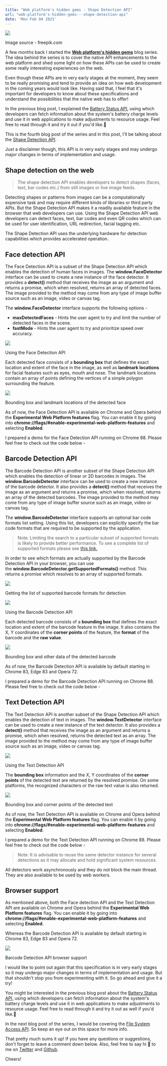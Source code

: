 ```yaml
---
title: "Web platform's hidden gems - Shape Detection API"
url: "web-platform's-hidden-gems---shape-detection-api"
date: 'Mon Feb 04 2021'
---
```


![](/img/blogs/web-platform's-hidden-gems---shape-detection-api/1.png)

Image source - freepik.com

A few months back I started the [**Web platform's hidden gems**](<https://arunmichaeldsouza.com/blog/web-platform's-hidden-gems-(series)>) blog series. The idea behind the series is to cover the native API enhancements to the web platform and shed some light on how these APIs can be used to create some really interesting experiences on the web.

Even though these APIs are in very early stages at the moment, they seem to be really promising and tend to provide an idea on how web development in the coming years would look like. Having said that, I feel that it's important for developers to know about these specifications and understand the possibilities that the native web has to offer!

In the previous blog post, I explained the [Battery Status API](https://arunmichaeldsouza.com/blog/web-platform's-hidden-gems---battery-status-api), using which developers can fetch information about the system's battery charge levels and use it in web applications to make adjustments to resource usage. Feel free to read through it and try it out if you'd like.🙂

This is the fourth blog post of the series and in this post, I'll be talking about the [Shape Detection API](https://wicg.github.io/shape-detection-api/).

Just a disclaimer though, this API is in very early stages and may undergo major changes in terms of implementation and usage.

## Shape detection on the web

> The shape detection API enables developers to detect shapes (faces, text, bar codes etc.) from still images or live image feeds.

Detecting shapes or patterns from images can be a computationally expensive task and may require different kinds of libraries or third party APIs. But the Shape Detection API makes it a readily available feature in the browser that web developers can use. Using the Shape Detection API web developers can detect faces, text, bar codes and even QR codes which can be used for user identification, URL redirection, facial tagging etc.

The Shape Detection API uses the underlying hardware for detection capabilities which provides accelerated operation.

## Face detection API

The Face Detection API is a subset of the Shape Detection API which enables the detection of human faces in images. The **window.FaceDetector** interface can be used to create a new instance of the face detector. It provides a **detect()** method that receives the image as an argument and returns a promise, which when resolved, returns an array of detected faces. The image provided to the method may come from any type of image buffer source such as an image, video or canvas tag.

The **window.FaceDetector** interface supports the following options -

- **maxDetectedFaces** \- Hints the user agent to try and limit the number of detected faces in the scene.
- **fastMode** - Hints the user agent to try and prioritize speed over accuracy.

![](/img/blogs/web-platform's-hidden-gems---shape-detection-api/2.png)

Using the Face Detection API

Each detected face consists of a **bounding box** that defines the exact location and extent of the face in the image, as well as **landmark locations** for facial features such as eyes, mouth and nose. The landmark locations contain an array of points defining the vertices of a simple polygon surrounding the feature.

![](/img/blogs/web-platform's-hidden-gems---shape-detection-api/3.png)

Bounding box and landmark locations of the detected face

As of now, the Face Detection API is available on Chrome and Opera behind the **Experimental Web Platform features** flag. You can enable it by going into **chrome://flags/#enable-experimental-web-platform-features** and selecting **Enabled**.

I prepared a demo for the Face Detection API running on Chrome 88. Please feel free to check out the code below -

## Barcode Detection API

The Barcode Detection API is another subset of the Shape Detection API which enables the detection of linear or 2D barcodes in images. The **window.BarcodeDetector** interface can be used to create a new instance of the barcode detector. It also provides a **detect()** method that receives the image as an argument and returns a promise, which when resolved, returns an array of the detected barcodes. The image provided to the method may come from any type of image buffer source such as an image, video or canvas tag.

The **window.BarcodeDetector** interface supports an optional bar code formats list setting. Using this list, developers can explicitly specify the bar code formats that are required to be supported by the application.

> Note: Limiting the search to a particular subset of supported formats is likely to provide better performance. To see a complete list of  supported formats please see [this link.](https://developer.mozilla.org/en-US/docs/Web/API/Barcode_Detection_API#supported_barcode_formats)

In order to see which formats are actually supported by the Barcode Detection API in your browser, you can use the **window.BarcodeDetector.getSupportedFormats()** method. This returns a promise which resolves to an array of supported formats.

![](/img/blogs/web-platform's-hidden-gems---shape-detection-api/4.png)

Getting the list of supported barcode formats for detection

![](/img/blogs/web-platform's-hidden-gems---shape-detection-api/5.png)

Using the Barcode Detection API

Each detected barcode consists of a **bounding box** that defines the exact location and extent of the barcode feature in the image. It also contains the X, Y coordinates of the **corner points** of the feature, the **format** of the barcode and the **raw value**.

![](/img/blogs/web-platform's-hidden-gems---shape-detection-api/6.png)

Bounding box and other data of the detected barcode

As of now, the Barcode Detection API is available by default starting in Chrome 83, Edge 83 and Opera 72.

I prepared a demo for the Barcode Detection API running on Chrome 88. Please feel free to check out the code below -

## Text Detection API

The Text Detection API is another subset of the Shape Detection API which enables the detection of text in images. The **window.TextDetector** interface can be used to create a new instance of the text detector. It also provides a **detect()** method that receives the image as an argument and returns a promise, which when resolved, returns the detected text as an array. The image provided to the method may come from any type of image buffer source such as an image, video or canvas tag.

![](/img/blogs/web-platform's-hidden-gems---shape-detection-api/7.png)

Using the Text Detection API

The **bounding box** information and the X, Y coordinates of the **corner points** of the detected text are returned by the resolved promise. On some platforms, the recognized characters or the raw text value is also returned.

![](/img/blogs/web-platform's-hidden-gems---shape-detection-api/8.png)

Bounding box and corner points of the detected text

As of now, the Text Detection API is available on Chrome and Opera behind the **Experimental Web Platform features** flag. You can enable it by going into **chrome://flags/#enable-experimental-web-platform-features** and selecting **Enabled**.

I prepared a demo for the Text Detection API running on Chrome 88. Please feel free to check out the code below -

> Note: It is advisable to reuse the same detector instance for several detections as it may allocate and hold significant system resources.

All detectors work asynchronously and they do not block the main thread. They are also available to be used by web workers.

## Browser support

As mentioned above, both the Face detection API and the Text Detection API are available on Chrome and Opera behind the **Experimental Web Platform features** flag. You can enable it by going into **chrome://flags/#enable-experimental-web-platform-features** and selecting **Enabled**.

Whereas the Barcode Detection API is available by default starting in Chrome 83, Edge 83 and Opera 72.

![](/img/blogs/web-platform's-hidden-gems---shape-detection-api/9.png)

Barcode Detection API browser support

I would like to point out again that this specification is in very early stages so it may undergo major changes in terms of implementation and usage. But that shouldn't stop you from experimenting with it. So go ahead and give it a try!

You might be interested in the previous blog post about the [Battery Status API](https://arunmichaeldsouza.com/blog/web-platform's-hidden-gems---battery-status-api), using which developers can fetch information about the system's battery charge levels and use it in web applications to make adjustments to resource usage. Feel free to read through it and try it out as well if you'd like.🙂

In the next blog post of the series, I would be covering the [File System Access API](https://wicg.github.io/file-system-access/). So keep an eye out on this space for more info.

That pretty much sums it up! If you have any questions or suggestions, don't forget to leave a comment down below. Also, feel free to say hi 👋 to me on [Twitter](https://twitter.com/amdsouza92) and [Github](https://github.com/ArunMichaelDsouza).

Cheers!
